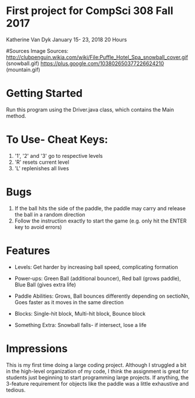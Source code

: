 # First project for CompSci 308 Fall 2017
Katherine Van Dyk
January 15- 23, 2018
20 Hours

#Sources 
Image Sources:
http://clubpenguin.wikia.com/wiki/File:Puffle_Hotel_Spa_snowball_cover.gif (snowball.gif)
https://plus.google.com/103802650377226624210 (mountain.gif)

# Getting Started
Run this program using the Driver.java class, which contains the Main method. 

# To Use- Cheat Keys:
1. '1', '2' and '3' go to respective levels
2. 'R' resets current level
3. 'L' replenishes all lives

# Bugs
1. If the ball hits the side of the paddle, the paddle may carry and release the ball in a random direction
2. Follow the instruction exactly to start the game (e.g. only hit the ENTER key to avoid errors)

# Features 
* Levels: Get harder by increasing ball speed, complicating formation

* Power-ups: Green Ball (additional bouncer), Red ball (grows paddle), Blue Ball (gives extra life)

* Paddle Abilities: Grows, Ball bounces differently depending on sectioNn, Goes faster as it moves in the same direction

* Blocks: Single-hit block, Multi-hit block, Bounce block

* Something Extra: Snowball falls- if intersect, lose a life

# Impressions
This is my first time doing a large coding project. Although I struggled a bit in the high-level organization of my code, I think the assignment is great for students just beginning to start programming large projects. If anything, the 3-feature requirement for objects like the paddle was a little exhaustive and tedious. 




